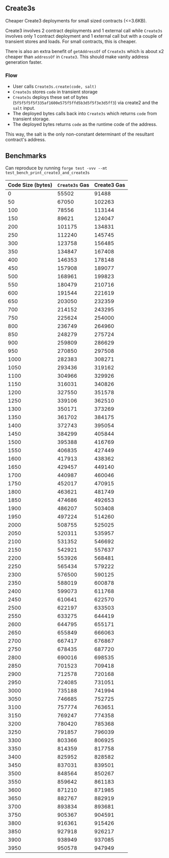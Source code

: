 ## Create3s

Cheaper Create3 deployments for small sized contracts (<=3.6KB).

Create3 involves 2 contract deployments and 1 external call while `Create3s` involves only 1 contract deployment and 1 external call but with a couple of transient stores and loads. For small contracts, this is cheaper.

There is also an extra benefit of `getAddressOf` of `Create3s` which is about x2 cheaper than `addressOf` in `Create3`. This should make vanity address generation faster.

### Flow

- User calls `Create3s.create(code, salt)`
- `Create3s` stores `code` in transient storage
- `Create3s` deploys these set of bytes (`5f5f5f5f5f335af1600e575f5ffd5b3d5f5f3e3d5ff3`) via create2 and the `salt` input.
- The deployed bytes calls back into `Create3s` which returns `code` from transient storage.
- The deployed bytes returns `code` as the runtime code of the address.

This way, the salt is the only non-constant determinant of the resultant contract's address.

## Benchmarks

Can reproduce by running `forge test -vvv --mt test_bench_print_create3_and_create3s`

| Code Size (bytes) | `Create3s` Gas | Create3 Gas |
| ----------------- | -------------- | ----------- |
| 0                 | 55502          | 91488       |
| 50                | 67050          | 102263      |
| 100               | 78556          | 113144      |
| 150               | 89621          | 124047      |
| 200               | 101175         | 134831      |
| 250               | 112240         | 145745      |
| 300               | 123758         | 156485      |
| 350               | 134847         | 167408      |
| 400               | 146353         | 178148      |
| 450               | 157908         | 189077      |
| 500               | 168961         | 199823      |
| 550               | 180479         | 210716      |
| 600               | 191544         | 221619      |
| 650               | 203050         | 232359      |
| 700               | 214152         | 243295      |
| 750               | 225624         | 254000      |
| 800               | 236749         | 264960      |
| 850               | 248279         | 275724      |
| 900               | 259809         | 286629      |
| 950               | 270850         | 297508      |
| 1000              | 282383         | 308271      |
| 1050              | 293436         | 319162      |
| 1100              | 304966         | 329926      |
| 1150              | 316031         | 340826      |
| 1200              | 327550         | 351578      |
| 1250              | 339106         | 362510      |
| 1300              | 350171         | 373269      |
| 1350              | 361702         | 384175      |
| 1400              | 372743         | 395054      |
| 1450              | 384299         | 405844      |
| 1500              | 395388         | 416769      |
| 1550              | 406835         | 427449      |
| 1600              | 417913         | 438362      |
| 1650              | 429457         | 449140      |
| 1700              | 440987         | 460046      |
| 1750              | 452017         | 470915      |
| 1800              | 463621         | 481749      |
| 1850              | 474686         | 492653      |
| 1900              | 486207         | 503408      |
| 1950              | 497224         | 514260      |
| 2000              | 508755         | 525025      |
| 2050              | 520311         | 535957      |
| 2100              | 531352         | 546692      |
| 2150              | 542921         | 557637      |
| 2200              | 553926         | 568481      |
| 2250              | 565434         | 579222      |
| 2300              | 576500         | 590125      |
| 2350              | 588019         | 600878      |
| 2400              | 599073         | 611768      |
| 2450              | 610641         | 622570      |
| 2500              | 622197         | 633503      |
| 2550              | 633275         | 644419      |
| 2600              | 644795         | 655171      |
| 2650              | 655849         | 666063      |
| 2700              | 667417         | 676867      |
| 2750              | 678435         | 687720      |
| 2800              | 690016         | 698535      |
| 2850              | 701523         | 709418      |
| 2900              | 712578         | 720168      |
| 2950              | 724085         | 731051      |
| 3000              | 735188         | 741994      |
| 3050              | 746685         | 752725      |
| 3100              | 757774         | 763651      |
| 3150              | 769247         | 774358      |
| 3200              | 780420         | 785368      |
| 3250              | 791857         | 796039      |
| 3300              | 803366         | 806925      |
| 3350              | 814359         | 817758      |
| 3400              | 825952         | 828582      |
| 3450              | 837031         | 839501      |
| 3500              | 848564         | 850267      |
| 3550              | 859642         | 861183      |
| 3600              | 871210         | 871985      |
| 3650              | 882767         | 882919      |
| 3700              | 893834         | 893681      |
| 3750              | 905367         | 904591      |
| 3800              | 916361         | 915426      |
| 3850              | 927918         | 926217      |
| 3900              | 938949         | 937085      |
| 3950              | 950578         | 947949      |

